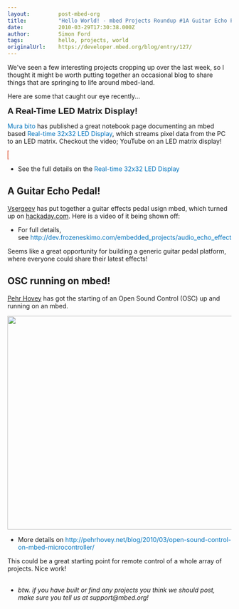 ```yaml
---
layout:         post-mbed-org
title:          "Hello World! - mbed Projects Roundup #1A Guitar Echo Pedal!OSC running on mbed!"
date:           2010-03-29T17:30:38.000Z
author:         Simon Ford
tags:           hello, projects, world
originalUrl:    https://developer.mbed.org/blog/entry/127/
---
```


<p>We&apos;ve seen a few interesting projects cropping up over the last week,
  so I thought it might be worth putting together an occasional blog to share
  things that are springing to life around mbed-land.</p>
<p>Here are some that caught our eye recently...</p>
<p><span style="font-family: &apos;Trebuchet MS&apos;, sans-serif; font-size: 19px; font-weight: bold;">A Real-Time LED Matrix Display!</span>
</p>
<p><a href="http://mbed.org/users/murabito/" style="text-decoration: none; color: #0073bd !important;">Mura bito</a> has
  published a great notebook page documenting an mbed based <a href="http://mbed.org/users/murabito/notebook/real-time-32x32-led-display/"
  style="text-decoration: none; color: #0073bd !important;">Real-time 32x32 LED Display</a>,
  which streams pixel data from the PC to an LED matrix. Checkout the video;
  YouTube on an LED matrix display!</p>
<p>
  <object data="http://www.youtube.com/v/EKQq6GMA04Y" height="350" style="background-color: #ffffcc; background-position: 50% 50%; border: 1px dotted #cc0000;"
  type="application/x-shockwave-flash" width="425">
    <param name="data" value="http://www.youtube.com/v/EKQq6GMA04Y">
    <param name="src" value="http://www.youtube.com/v/EKQq6GMA04Y">
  </object>
</p>
<ul>
  <li>See the full details on the&#xA0;<a href="http://mbed.org/users/murabito/notebook/real-time-32x32-led-display/"
    style="text-decoration: none; color: #0073bd !important;">Real-time 32x32 LED Display</a>
  </li>
</ul>
 <h2>A Guitar Echo Pedal!</h2> 
<p><a href="http://mbed.org/users/vsergeev/">Vsergeev</a> has put together
  a guitar effects pedal usign mbed, which turned up on&#xA0;<a href="http://hackaday.com/2010/03/28/guitar-echo-pedal-built-with-mbed/">hackaday.com</a>.
  Here is a video of it being shown off:</p>
<p>
  <object data="http://www.youtube.com/v/Pis9z_Rnta4" height="350" type="application/x-shockwave-flash"
  width="425">
    <param name="data" value="http://www.youtube.com/v/Pis9z_Rnta4">
    <param name="src" value="http://www.youtube.com/v/Pis9z_Rnta4">
  </object>
</p>
<ul>
  <li>For full details, see&#xA0;<a href="http://dev.frozeneskimo.com/embedded_projects/audio_echo_effect"
    style="text-decoration: none; color: #0073bd !important;">http://dev.frozeneskimo.com/embedded_projects/audio_echo_effect</a>
  </li>
</ul>
<p>Seems like a great opportunity for building a generic guitar pedal platform,
  where everyone could share their latest effects!</p>
 <h2>OSC running on mbed!</h2> 
<p><a href="http://mbed.org/users/pehrhovey/">Pehr Hovey</a> has got the starting
  of an Open Sound Control (OSC) up and running on an mbed.</p>
<p>
  <img alt="" height="480" src="http://mbed.org/media/uploads/simon/mbed_eth.jpg"
  width="640">
</p>
<ul>
  <li>More details on&#xA0;<a href="http://pehrhovey.net/blog/2010/03/open-sound-control-on-mbed-microcontroller/"
    style="text-decoration: none; color: #0073bd !important;">http://pehrhovey.net/blog/2010/03/open-sound-control-on-mbed-microcontroller/</a>
  </li>
</ul>
<div>This could be a great starting point for remote control of a whole array
  of projects. Nice work!</div>
<div><strong><em><span style="font-style: normal; font-weight: normal;"><br></span></em></strong>
</div>
<div>
  <ul>
    <li><em>btw. if you have built or find any projects you think we should post, make sure you tell us at support@mbed.org!</em>
    </li>
  </ul>
</div>
